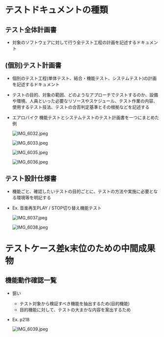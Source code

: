 # テストドキュメントの種類

## テスト全体計画書

- 対象のソフトウェアに対して行う全テスト工程の計画を記述するドキュメント

## (個別)テスト計画書

- 個別のテスト工程(単体テスト、結合・機能テスト、システムテスト)の計画を記述するドキュメント
- テストの目的、対象の範囲、どのようなアプローチでテストするのか、設備や環境、人員といった必要なリソースやスケジュール、テスト作業の内容、使用するテスト技法、テストの合否判定基準とその根拠などを記述する
- エアロバイク 機能テストとシステムテストのテスト計画書を一つにまとめた例
    
    
    ![IMG_6032.jpeg](attachment:7712aef1-ea56-40af-aba6-95f0d485acf8:IMG_6032.jpeg)
    
    ![IMG_6033.jpeg](attachment:9d63646a-3ecc-4977-a731-712b1c013232:IMG_6033.jpeg)
    
    ![IMG_6035.jpeg](attachment:053638f1-260f-4d79-8ed3-03b05872bac5:IMG_6035.jpeg)
    
    ![IMG_6036.jpeg](attachment:9b5e07ea-76e5-4ba0-8856-0e67e70d0d1c:IMG_6036.jpeg)
    

## テスト設計仕様書

- 機能ごと、確認したいテストの目的ごとに、テストの方法や実施に必要となる環境等を明記する
- Ex. 音楽再生PLAY / STOP切り替え機能テスト
    
    ![IMG_6037.jpeg](attachment:8d48b3c2-5025-4a7e-97d2-1869ce726d32:IMG_6037.jpeg)
    
    ![IMG_6038.jpeg](attachment:4b0bb137-17dd-4ade-8fec-16acffad7036:IMG_6038.jpeg)
    

# テストケース差k末位のための中間成果物

## 機能動作確認一覧

- 狙い
    - テスト対象から検証すべき機能を抽出するため(目的機能)
    - 目的機能に対して、テストの大まかな内容を案出するため
- Ex. p218
    
    ![IMG_6039.jpeg](attachment:bd23228d-793d-46eb-86d1-f397936785c8:IMG_6039.jpeg)